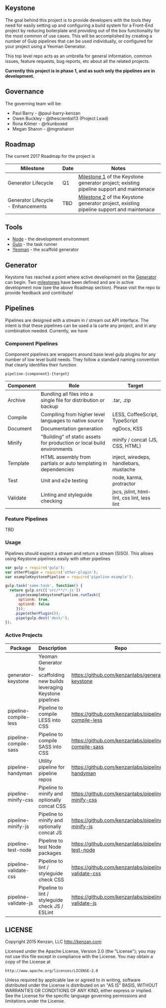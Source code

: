 ## Keystone

The goal behind this project is to provide developers with the tools they need for easily setting up and configuring
a build system for a Front-End project by reducing boilerplate and providing out of the box functionality for the most
common of use cases.  This will be accomplished by creating a number of Gulp pipelines that can be used individually,
or configured for your project using a Yeoman Generator.

This top level repo acts as an umbrella for general information, common issues, feature  requests, bug reports,
etc about all the related projects.

**Currently this project is in phase 1, and as such only the pipelines are in development.**

## Governance
The governing team will be:
* Paul Barry - @paul-barry-kenzan 
* Owen Buckley - @thescientist13 (Project Lead)
* Rona Kilmer - @rkunboxed 
* Megan Sharon - @mgnsharon 

## Roadmap
The current 2017 Roadmap for the project is

| Milestone     |   Date   | Notes |
| ------------- | -------- | ------ |
| Generator Lifecycle | Q1 | [Milestone 1][] of the Keystone generator project; existing pipeline support and maintenace |
| Generator Lifecycle - Enhancements | TBD | [Milestone 2][] of the Keystone generator project, existing pipeline support and maintenace |

[Milestone 1]: https://github.com/kenzanlabs/generator-keystone/milestones/Sprint%201:%20Generator%20Lifescycle%20(MVP)
[Milestone 2]: https://github.com/kenzanlabs/generator-keystone/milestones/Sprint%202:%20Generator%20Lifecycle%20Enhancements

## Tools
- [Node][] - the development environment
- [Gulp][] - the task runner
- [Yeoman][] - the scaffold generator

[Node]: https://nodejs.org/
[Gulp]: https://www.gulpjs.com/
[Yeoman]: http://yeoman.io/

## Generator
Keystone has reached a point where active development on the [Generator][] can begin.  Two [milestones][] have been defined and are in active development now (see the above Roadmap section).  Please visit the repo to provide feedback and contribute!

[Generator]: https://github.com/kenzanlabs/generator-keystone
[milestones]: https://github.com/kenzanlabs/generator-keystone/milestones

## Pipelines
Pipelines are designed with a stream in / stream out API interface.  The intent is that these pipelines can be used
a la carte any project, and in any combination needed.  Currently, we have

### Component Pipelines
Component pipelines are wrappers around base level gulp plugins for any number of low level build needs.   They
follow a standard naming convention that clearly identifies their function

`pipeline-{component}-{target}`


| Component     |   Role   | Target |
| ------------- | -------- | ------ |
| Archive | Bundling all files into a single file for distribution or backup | .tar, .zip |
| Compile | Compiling from higher level languages to native source | LESS, CoffeeScript, TypeScript |
| Document | Documentation generation | ngDocs, KSS |
| Minify | "Building" of static assets for production or local build environments | minify / concat (JS, CSS, HTML) |
| Template | HTML assembly from partials or auto templating in dependencies | inject, wiredeps, handlebars, mustache |
| Test | Unit and e2e testing | node, karma, protractor |
| Validate | Linting and styleguide checking | jscs, jslint, html-lint, css lint, less lint |

### Feature Pipelines
TBD

### Usage
Pipelines should expect a stream and return a stream (SISO).  This allows using Keystone pipelines easily with other
pipelines

```javascript
var gulp = require('gulp');
var otherPlugin = require('other-plugin');
var exampleKeystonePipeline = require('pipeline-example');

gulp.task('some-task', function() {
  return gulp.src(['src/**/*.js'])
    .pipe(exampleKeystonePipeline.runTask({
      optionA: true,
      optionB: false
     }));
    .pipe(otherPlugin());
    .pipe(gulp.dest('dest/');
});
```

### Active Projects
| Package       | Description   | Repo |
| ------------- | ------------- | ---- |
| generator-keystone | Yeoman Generator for scaffolding new builds leveraging Keystone pipelines | https://github.com/kenzanlabs/generator-keystone |
| pipeline-compile-less | Pipeline to compile LESS into CSS | https://github.com/kenzanlabs/pipeline-compile-less |
| pipeline-compile-sass | Pipeline to compile SASS into CSS | https://github.com/kenzanlabs/pipeline-compile-sass |
| pipeline-handyman | Utility pipeline for pipeline repos | https://github.com/kenzanlabs/pipeline-handyman |
| pipeline-minify-css | Pipeline to minify and optionally concat CSS | https://github.com/kenzanlabs/pipeline-minify-css |
| pipeline-minify-js | Pipeline to minify and optionally concat JS | https://github.com/kenzanlabs/pipeline-minify-js |
| pipeline-test-node | Pipeline to test Node packages | https://github.com/kenzanlabs/pipeline-test-node |
| pipeline-validate-css | Pipeline to lint / styleguide check CSS | https://github.com/kenzanlabs/pipeline-validate-css |
| pipeline-validate-js | Pipeline to lint / styleguide check JS / ESLint | https://github.com/kenzanlabs/pipeline-validate-js |


## LICENSE
Copyright 2015 Kenzan, LLC <http://kenzan.com>

Licensed under the Apache License, Version 2.0 (the "License");
you may not use this file except in compliance with the License.
You may obtain a copy of the License at

    http://www.apache.org/licenses/LICENSE-2.0

Unless required by applicable law or agreed to in writing, software
distributed under the License is distributed on an "AS IS" BASIS,
WITHOUT WARRANTIES OR CONDITIONS OF ANY KIND, either express or implied.
See the License for the specific language governing permissions and
limitations under the License.
